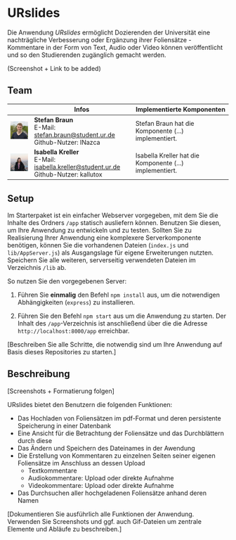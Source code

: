 # URslides

Die Anwendung *URslides* ermöglicht Dozierenden der Universität eine nachträgliche Verbesserung oder Ergänzung ihrer Foliensätze - Kommentare in der Form von Text, Audio oder Video können veröffentlicht und so den Studierenden zugänglich gemacht werden. 

(Screenshot + Link to be added)

## Team

| | Infos | Implementierte Komponenten
|-|-|-|
<img alt="Portrait von Stefan Braun" src="docs/img/stefan-braun.jpg" width="100" /> | **Stefan Braun**<br />E-Mail: stefan.braun@student.ur.de<br />Github-Nutzer: INazca | Stefan Braun hat die Komponente (...) implementiert. |
<img alt="Portrait von Isabella Kreller" src="docs/img/isabella-kreller.jpg" width="100" /> | **Isabella Kreller**<br />E-Mail: isabella.kreller@student.ur.de<br />Github-Nutzer: kallutox | Isabella Kreller hat die Komponente (...) implementiert. |


## Setup

Im Starterpaket ist ein einfacher Webserver vorgegeben, mit dem Sie die Inhalte des Ordners `/app` statisch ausliefern können. Benutzen Sie diesen, um Ihre Anwendung zu entwickeln und zu testen. Sollten Sie zu Realisierung Ihrer Anwendung eine komplexere Serverkomponente benötigen, können Sie die vorhandenen Dateien (`index.js` und `lib/AppServer.js`) als Ausgangslage für eigene Erweiterungen nutzten. Speichern Sie alle weiteren, serverseitig verwendeten Dateien im Verzeichnis `/lib` ab.

So nutzen Sie den vorgegebenen Server:

1. Führen Sie **einmalig** den Befehl `npm install` aus, um die notwendigen Abhängigkeiten (`express`) zu installieren.

2. Führen Sie den Befehl `npm start` aus um die Anwendung zu starten. Der Inhalt des `/app`-Verzeichnis ist anschließend über die die Adresse `http://localhost:8000/app` erreichbar.

[Beschreiben Sie alle Schritte, die notwendig sind um Ihre Anwendung auf Basis dieses Repositories zu starten.]

## Beschreibung

[Screenshots + Formatierung folgen]

URslides bietet den Benutzern die folgenden Funktionen:

- Das Hochladen von Foliensätzen im pdf-Format und deren persistente Speicherung in einer Datenbank
- Eine Ansicht für die Betrachtung der Foliensätze und das Durchblättern durch diese
- Das Ändern und Speichern des Dateinames in der Awendung
- Die Erstellung von Kommentaren zu einzelnen Seiten seiner eigenen Foliensätze im Anschluss an dessen Upload
  - Textkommentare
  - Audiokommentare: Upload oder direkte Aufnahme
  - Videokommentare: Upload oder direkte Aufnahme
- Das Durchsuchen aller hochgeladenen Foliensätze anhand deren Namen


[Dokumentieren Sie ausführlich alle Funktionen der Anwendung. Verwenden Sie Screenshots und ggf. auch Gif-Dateien um zentrale Elemente und Abläufe zu beschreiben.]
